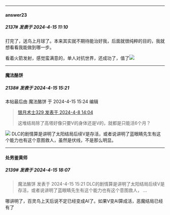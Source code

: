 ﻿
*****

####  answer23  
##### 2137#       发表于 2024-4-15 11:10

打完了，送鸟上月球了。本来其实就不期待能治好我，后面就很纯粹的目的，我就想看看我能做到哪一步。

看着火箭发射，感觉蛮满意的，单人对抗世界，还成功了，值了<img src="https://static.saraba1st.com/image/smiley/face2017/037.png" referrerpolicy="no-referrer">


*****

####  魔法酪饼  
##### 2138#       发表于 2024-4-15 15:21

 本帖最后由 魔法酪饼 于 2024-4-15 15:24 编辑 
<blockquote><a href="httphttps://bbs.saraba1st.com/2b/forum.php?mod=redirect&amp;goto=findpost&amp;pid=64524326&amp;ptid=2064553" target="_blank">银月术士329 发表于 2024-4-8 14:04</a>

这堆结局除了高塔好像只要V的身体还是V的，就都是只能活6个月？</blockquote>
<img src="https://static.saraba1st.com/image/smiley/face2017/044.png" referrerpolicy="no-referrer"> DLC的剧情算是讲明了太阳结局后续V是存活，或者说讲明了蓝眼睛先生有这个能力也有这个意图救人，虽然是伏线，不是那么明显。


*****

####  处男鉴黄师  
##### 2139#       发表于 2024-4-15 18:07

<blockquote>魔法酪饼 发表于 2024-4-15 15:21
DLC的剧情算是讲明了太阳结局后续V是存活，或者说讲明了蓝眼睛先生有这个能力也有这个意图救人， ...</blockquote>
哪讲明了，百灵鸟上天后说不定已经变成AI了。如果V变AI算成活，恶魔结局已经有了

